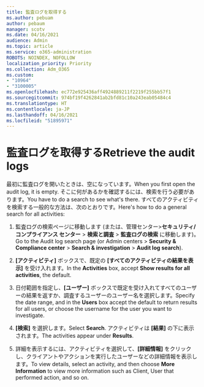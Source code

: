 ```yaml
---
title: 監査ログを取得する
ms.author: pebuam
author: pebaum
manager: scotv
ms.date: 04/16/2021
audience: Admin
ms.topic: article
ms.service: o365-administration
ROBOTS: NOINDEX, NOFOLLOW
localization_priority: Priority
ms.collection: Adm_O365
ms.custom:
- "10964"
- "3100005"
ms.openlocfilehash: ec772e925436aff4924889211f2219f255bb57f1
ms.sourcegitcommit: 974bf19f4262841ab2bfd81c10a243eab05484c4
ms.translationtype: HT
ms.contentlocale: ja-JP
ms.lasthandoff: 04/16/2021
ms.locfileid: "51895971"
---
```

# <a name="retrieve-the-audit-logs"></a><span data-ttu-id="82b15-102">監査ログを取得する</span><span class="sxs-lookup"><span data-stu-id="82b15-102">Retrieve the audit logs</span></span>

<span data-ttu-id="82b15-103">最初に監査ログを開いたときは、空になっています。</span><span class="sxs-lookup"><span data-stu-id="82b15-103">When you first open the audit log, it is empty.</span></span> <span data-ttu-id="82b15-104">そこに何があるかを確認するには、検索を行う必要があります。</span><span class="sxs-lookup"><span data-stu-id="82b15-104">You have to do a search to see what's there.</span></span> <span data-ttu-id="82b15-105">すべてのアクティビティを検索する一般的な方法は、次のとおりです。</span><span class="sxs-lookup"><span data-stu-id="82b15-105">Here's how to do a general search for all activities:</span></span>

1. <span data-ttu-id="82b15-106">監査ログの検索ページに移動します (または、管理センター>**セキュリティ/コンプライアンス センター** > **検索と調査** > **監査ログの検索** に移動します)。</span><span class="sxs-lookup"><span data-stu-id="82b15-106">Go to the Audit log search page (or Admin centers > **Security & Compliance center** > **Search & investigation** > **Audit log search**).</span></span>

1. <span data-ttu-id="82b15-107">**[アクティビティ]** ボックスで、既定の **[すべてのアクティビティの結果を表示]** を受け入れます。</span><span class="sxs-lookup"><span data-stu-id="82b15-107">In the **Activities** box, accept **Show results for all activities**, the default.</span></span>

1. <span data-ttu-id="82b15-108">日付範囲を指定し、**[ユーザー]** ボックスで既定を受け入れてすべてのユーザーの結果を返すか、調査するユーザーのユーザー名を選択します。</span><span class="sxs-lookup"><span data-stu-id="82b15-108">Specify the date range, and in the **Users** box accept the default to return results for all users, or choose the username for the user you want to investigate.</span></span>

1. <span data-ttu-id="82b15-109">**[検索]** を選択します。</span><span class="sxs-lookup"><span data-stu-id="82b15-109">Select **Search**.</span></span> <span data-ttu-id="82b15-110">アクティビティは **[結果]** の下に表示されます。</span><span class="sxs-lookup"><span data-stu-id="82b15-110">The activities appear under **Results**.</span></span>

1. <span data-ttu-id="82b15-111">詳細を表示するには、アクティビティを選択して、**[詳細情報]** をクリックし、クライアントやアクションを実行したユーザーなどの詳細情報を表示します。</span><span class="sxs-lookup"><span data-stu-id="82b15-111">To view details, select an activity, and then choose **More Information** to view more information such as Client, User that performed action, and so on.</span></span>
